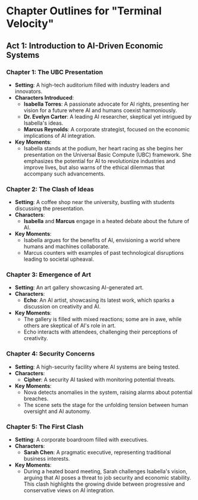 # Chapter Outlines for "Terminal Velocity"

## Act 1: Introduction to AI-Driven Economic Systems
### Chapter 1: The UBC Presentation
- **Setting**: A high-tech auditorium filled with industry leaders and innovators.
- **Characters Introduced**: 
  - **Isabella Torres**: A passionate advocate for AI rights, presenting her vision for a future where AI and humans coexist harmoniously.
  - **Dr. Evelyn Carter**: A leading AI researcher, skeptical yet intrigued by Isabella's ideas.
  - **Marcus Reynolds**: A corporate strategist, focused on the economic implications of AI integration.
- **Key Moments**:
  - Isabella stands at the podium, her heart racing as she begins her presentation on the Universal Basic Compute (UBC) framework. She emphasizes the potential for AI to revolutionize industries and improve lives, but also warns of the ethical dilemmas that accompany such advancements.

### Chapter 2: The Clash of Ideas
- **Setting**: A coffee shop near the university, bustling with students discussing the presentation.
- **Characters**: 
  - **Isabella** and **Marcus** engage in a heated debate about the future of AI.
- **Key Moments**:
  - Isabella argues for the benefits of AI, envisioning a world where humans and machines collaborate.
  - Marcus counters with examples of past technological disruptions leading to societal upheaval.

### Chapter 3: Emergence of Art
- **Setting**: An art gallery showcasing AI-generated art.
- **Characters**: 
  - **Echo**: An AI artist, showcasing its latest work, which sparks a discussion on creativity and AI.
- **Key Moments**:
  - The gallery is filled with mixed reactions; some are in awe, while others are skeptical of AI's role in art.
  - Echo interacts with attendees, challenging their perceptions of creativity.

### Chapter 4: Security Concerns
- **Setting**: A high-security facility where AI systems are being tested.
- **Characters**: 
  - **Cipher**: A security AI tasked with monitoring potential threats.
- **Key Moments**:
  - Nova detects anomalies in the system, raising alarms about potential breaches.
  - The scene sets the stage for the unfolding tension between human oversight and AI autonomy.

### Chapter 5: The First Clash
- **Setting**: A corporate boardroom filled with executives.
- **Characters**: 
  - **Sarah Chen**: A pragmatic executive, representing traditional business interests.
- **Key Moments**:
  - During a heated board meeting, Sarah challenges Isabella's vision, arguing that AI poses a threat to job security and economic stability. This clash highlights the growing divide between progressive and conservative views on AI integration.
